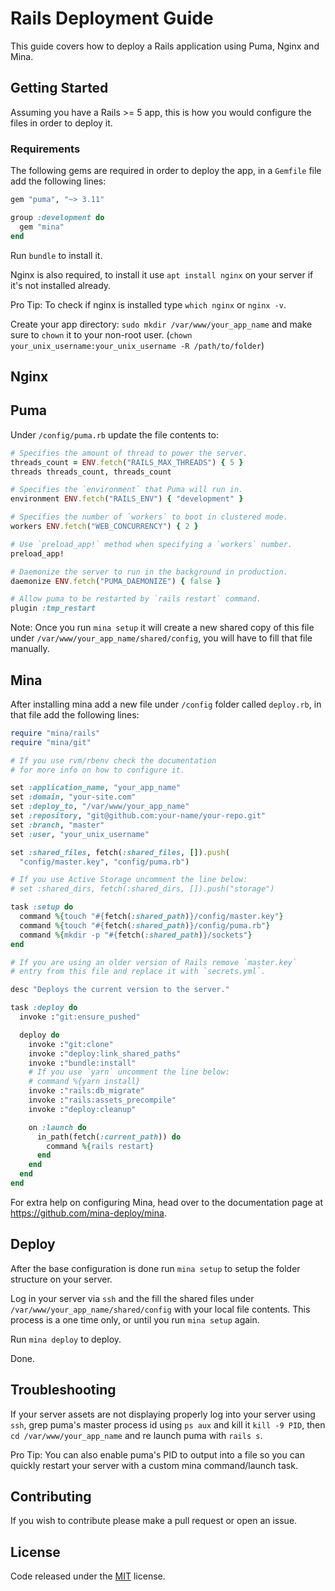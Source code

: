 # Rails Deployment Guide

This guide covers how to deploy a Rails application using Puma, Nginx and Mina.

## Getting Started

Assuming you have a Rails >= 5 app, this is how you would configure the files in order to deploy it.

### Requirements

The following gems are required in order to deploy the app, in a `Gemfile` file add the following lines:

``` ruby
gem "puma", "~> 3.11"

group :development do
  gem "mina"
end
```

Run `bundle` to install it.

Nginx is also required, to install it use `apt install nginx` on your server if it's not installed already.

Pro Tip: To check if nginx is installed type `which nginx` or `nginx -v`.

Create your app directory: `sudo mkdir /var/www/your_app_name` and make sure to `chown` it to your non-root user. (`chown your_unix_username:your_unix_username -R /path/to/folder`)

## Nginx
## Puma

Under `/config/puma.rb` update the file contents to:

``` ruby
# Specifies the amount of thread to power the server.
threads_count = ENV.fetch("RAILS_MAX_THREADS") { 5 }
threads threads_count, threads_count

# Specifies the `environment` that Puma will run in.
environment ENV.fetch("RAILS_ENV") { "development" }

# Specifies the number of `workers` to boot in clustered mode.
workers ENV.fetch("WEB_CONCURRENCY") { 2 }

# Use `preload_app!` method when specifying a `workers` number.
preload_app!

# Daemonize the server to run in the background in production.
daemonize ENV.fetch("PUMA_DAEMONIZE") { false }

# Allow puma to be restarted by `rails restart` command.
plugin :tmp_restart
```

Note: Once you run `mina setup` it will create a new shared copy of this file under `/var/www/your_app_name/shared/config`, you will have to fill that file manually.

## Mina

After installing mina add a new file under `/config` folder called `deploy.rb`, in that file add the following lines:

``` ruby
require "mina/rails"
require "mina/git"

# If you use rvm/rbenv check the documentation
# for more info on how to configure it.

set :application_name, "your_app_name"
set :domain, "your-site.com"
set :deploy_to, "/var/www/your_app_name"
set :repository, "git@github.com:your-name/your-repo.git"
set :branch, "master"
set :user, "your_unix_username"

set :shared_files, fetch(:shared_files, []).push(
  "config/master.key", "config/puma.rb")

# If you use Active Storage uncomment the line below:
# set :shared_dirs, fetch(:shared_dirs, []).push("storage")

task :setup do
  command %{touch "#{fetch(:shared_path)}/config/master.key"}
  command %{touch "#{fetch(:shared_path)}/config/puma.rb"}
  command %{mkdir -p "#{fetch(:shared_path)}/sockets"}
end

# If you are using an older version of Rails remove `master.key`
# entry from this file and replace it with `secrets.yml`.

desc "Deploys the current version to the server."

task :deploy do
  invoke :"git:ensure_pushed"

  deploy do
    invoke :"git:clone"
    invoke :"deploy:link_shared_paths"
    invoke :"bundle:install"
    # If you use `yarn` uncomment the line below:
    # command %{yarn install}
    invoke :"rails:db_migrate"
    invoke :"rails:assets_precompile"
    invoke :"deploy:cleanup"

    on :launch do
      in_path(fetch(:current_path)) do
        command %{rails restart}
      end
    end
  end
end
```

For extra help on configuring Mina, head over to the documentation page at https://github.com/mina-deploy/mina.

## Deploy

After the base configuration is done run `mina setup` to setup the folder structure on your server.

Log in your server via `ssh` and the fill the shared files under `/var/www/your_app_name/shared/config` with your local file contents. This process is a one time only, or until you run `mina setup` again.

Run `mina deploy` to deploy.

Done.

## Troubleshooting

If your server assets are not displaying properly log into your server using `ssh`, grep puma's master process id using `ps aux` and kill it `kill -9 PID`, then `cd /var/www/your_app_name` and re launch puma with `rails s`.

Pro Tip: You can also enable puma's PID to output into a file so you can quickly restart your server with a custom mina command/launch task.

## Contributing

If you wish to contribute please make a pull request or open an issue.

## License

Code released under the [MIT](LICENSE) license.
